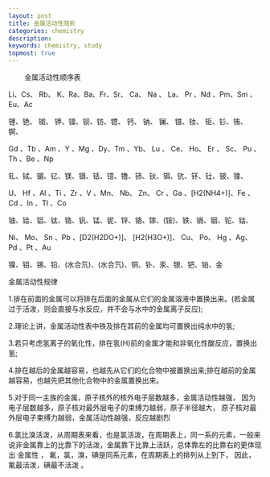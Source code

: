 ```yaml
---
layout: post
title: 金属活动性简析
categories: chemistry
description: 
keywords: chemistry, study
topmost: true
---
```

　　
金属活动性顺序表

Li、Cs、 Rb、 K、Ra、Ba、Fr、Sr、 Ca、 Na 、 La、 Pr 、Nd 、Pm、Sm 、Eu、Ac

锂、铯、 铷、 钾、镭、钡、钫、锶、 钙、 钠、 镧、 镨、钕、 钷、钐、铕、 锕、

Gd 、Tb 、Am 、Y 、Mg 、Dy、Tm 、Yb、 Lu 、 Ce、 Ho、 Er 、 Sc、 Pu 、Th 、Be 、Np

钆、铽、镅、钇、镁、镝、铥、镱、镥、铈、钬、铒、钪、钚、钍、铍、镎、

U、 Hf 、Al 、Ti 、Zr 、V 、Mn、 Nb、 Zn、 Cr 、Ga 、[H2(NH4+)]、Fe 、Cd 、In 、Tl 、Co

铀、铪、铝、钛、锆、钒、锰、铌、锌、铬、镓、(铵)、铁、镉、铟、铊、钴、

Ni、 Mo、 Sn 、Pb 、[D2(H2DO+)]、 [H2(H3O+)]、 Cu、 Po、 Hg 、Ag、 Pd 、Pt 、Au

镍、钼、锡、铅、(水合氘)、(水合氕)、铜、钋、汞、银、钯、铂、金

金属活动性规律

1.排在前面的金属可以将排在后面的金属从它们的金属溶液中置换出来。(若金属过于活泼，则会直接与水反应，并不会与水中的金属离子反应);

2.理论上讲，金属活动性表中铁及排在其前的金属均可置换出纯水中的氢;

3.若只考虑氢离子的氧化性，排在氢(H)前的金属才能和非氧化性酸反应，置换出氢;

4.排在越后的金属越容易，也越先从它们的化合物中被置换出来;排在越前的金属越容易，也越先把其他化合物中的金属置换出来。

5.对于同一主族的金属，原子核外的核外电子层数越多，金属活动性越强，
因为电子层数越多，原子核对最外层电子的束缚力越弱，原子半径越大，
原子核对最外层电子束缚力越弱，金属活动性越强，反应越剧烈

6.氯比溴活泼，从周期表来看，也是氯活泼，在周期表上，同一系的元素，一般来说非金属靠上的比靠下的活泼，金属靠下比靠上活跃，总体靠左的比靠右的更体现出 金属性 ， 氟，氯，溴，碘是同系元素，在周期表上的排列从上到下， 因此，氟最活泼，碘最不活泼 。
